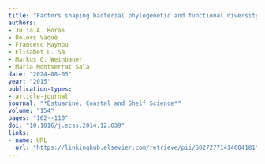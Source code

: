 ```yaml
---
title: "Factors shaping bacterial phylogenetic and functional diversity in coastal waters of the NW Mediterranean Sea"
authors:
- Julia A. Boras
- Dolors Vaqué
- Francesc Maynou
- Elisabet L. Sà
- Markus G. Weinbauer
- Maria Montserrat Sala
date: "2024-08-05"
year: "2015"
publication-types:
- article-journal
journal: "*Estuarine, Coastal and Shelf Science*"
volume: "154"
pages: "102--110"
doi: "10.1016/j.ecss.2014.12.039"
links:
- name: URL
  url: "https://linkinghub.elsevier.com/retrieve/pii/S0272771414004181"
---
```


